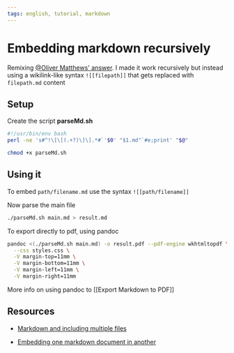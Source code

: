 ```yaml
---
tags: english, tutorial, markdown
---
```


# Embedding markdown recursively

Remixing [@Oliver Matthews' answer][1]. I made it work recursively but instead using a wikilink-like syntax `![[filepath]]` that gets replaced with `filepath.md` content

## Setup

Create the script **parseMd.sh**

```bash
#!/usr/bin/env bash
perl -ne 's#^!\[\[(.+?)\]\].*#`'$0' "$1.md"`#e;print' "$@"
```

```bash
chmod +x parseMd.sh
```

## Using it

To embed `path/filename.md` use the syntax `![[path/filename]]`

Now parse the main file

```bash
./parseMd.sh main.md > result.md
```

To export directly to pdf, using pandoc

```bash
pandoc <(./parseMd.sh main.md) -o result.pdf --pdf-engine wkhtmltopdf \
  --css styles.css \
  -V margin-top=11mm \
  -V margin-bottom=11mm \
  -V margin-left=11mm \
  -V margin-right=11mm
```

More info on using pandoc to [[Export Markdown to PDF]]

## Resources

- [Markdown and including multiple files](https://stackoverflow.com/questions/4779582/markdown-and-including-multiple-files/73131038#73131038)
- [Embedding one markdown document in another](https://stackoverflow.com/questions/18438907/embedding-one-markdown-document-in-another/73130935#73130935)

  [1]: https://stackoverflow.com/a/18517316/3163120
